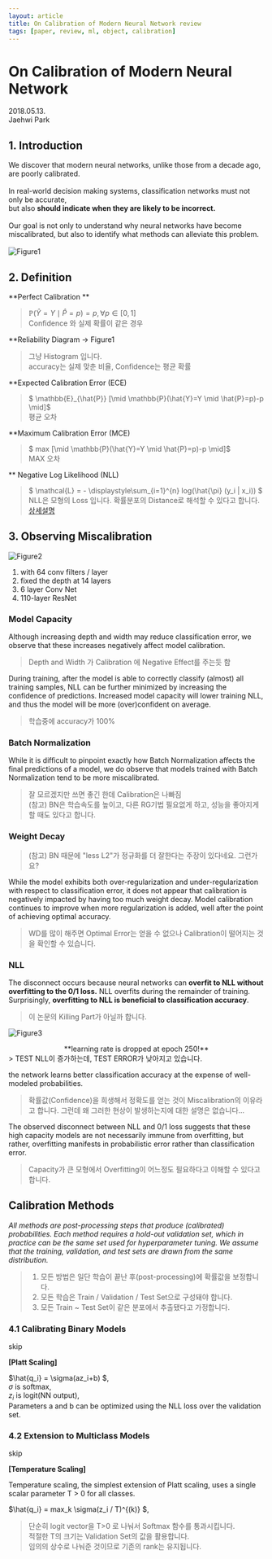 ```yaml
---
layout: article
title: On Calibration of Modern Neural Network review
tags: [paper, review, ml, object, calibration]
---
```


# On Calibration of Modern Neural Network

2018.05.13. <br>
Jaehwi Park

## 1. Introduction

We discover that modern neural networks, unlike those from a decade ago, are poorly calibrated.
<br><br>
In real-world decision making systems, classification networks must not only be accurate, <br>
but also **should indicate when they are likely to be incorrect.**
<br><br>
Our goal is not only to understand why neural networks
have become miscalibrated, but also to identify what methods
can alleviate this problem.
<br><br>
![Figure1](https://raw.githubusercontent.com/jaehwi0823/jaehwi0823.github.io/master/_image/CalibrationOfModernNN/Figure1.png)




## 2. Definition

**Perfect Calibration **
> $\mathbb{P}(\hat{Y}=Y \mid \hat{P}=p) = p, \forall p \in [0,1]$ <br>
> Confidence 와 실제 확률이 같은 경우

**Reliability Diagram -> Figure1
> 그냥 Histogram 입니다. <br> accuracy는 실제 맞춘 비율, Confidence는 평균 확률


**Expected Calibration Error (ECE)
> $  \mathbb{E}_{\hat{P}} [\mid \mathbb{P}(\hat{Y}=Y \mid \hat{P}=p)-p \mid]$ <br>
> 평균 오차

**Maximum Calibration Error (MCE)
> $  max [\mid \mathbb{P}(\hat{Y}=Y \mid \hat{P}=p)-p \mid]$ <br>
> MAX 오차

** Negative Log Likelihood (NLL)
> $ \mathcal{L} = - \displaystyle\sum_{i=1}^{n} log(\hat{\pi} (y_i | x_i)) $ <br>
> NLL은 모형의 Loss 입니다.
> 확률분포의 Distance로 해석할 수 있다고 합니다. [상세설명](https://ratsgo.github.io/deep%20learning/2017/09/24/loss/)


## 3. Observing Miscalibration

![Figure2](https://raw.githubusercontent.com/jaehwi0823/jaehwi0823.github.io/master/_image/CalibrationOfModernNN/Figure2.png)

1. with 64 conv filters / layer
2. fixed the depth at 14 layers
3. 6 layer Conv Net
4. 110-layer ResNet

### Model Capacity

Although increasing depth and width may reduce classification error, we observe that these increases negatively affect model calibration.
> Depth and Width 가 Calibration 에 Negative Effect를 주는듯 함

During training, after the model is able to correctly classify (almost) all training samples, NLL can be further minimized by increasing the confidence of predictions. Increased model capacity will lower training NLL, and thus the model will be more (over)confident on average.
> 학습중에 accuracy가 100% 


### Batch Normalization

While it is difficult to pinpoint exactly how Batch Normalization affects the final predictions of a model, we do observe that models trained with Batch Normalization tend to be more miscalibrated. 
> 잘 모르겠지만 쓰면 좋긴 한데 Calibration은 나빠짐 <br>
> (참고) BN은 학습속도를 높이고, 다른 RG기법 필요없게 하고, 성능을 좋아지게 할 때도 있다고 합니다.

### Weight Decay

> (참고) BN 때문에 "less L2"가 정규화를 더 잘한다는 주장이 있다네요. 그런가요?

While the model exhibits both over-regularization and under-regularization with respect to classification error, it does not appear that calibration is negatively impacted by having too much weight decay. Model calibration continues to improve when more regularization is added, well after the point of achieving optimal accuracy.
> WD를 많이 해주면 Optimal Error는 얻을 수 없으나 Calibration이 떨어지는 것을 확인할 수 있습니다.






### NLL

The disconnect occurs because neural networks can **overfit to NLL without overfitting to the 0/1 loss.** NLL overfits during the remainder of training. Surprisingly, **overfitting to NLL is beneficial to classification accuracy**.
> 이 논문의 Killing Part가 아닐까 합니다. <br>

![Figure3](https://raw.githubusercontent.com/jaehwi0823/jaehwi0823.github.io/master/_image/CalibrationOfModernNN/Figure3.png)
 <center> **learning rate is dropped at epoch 250!** </center>
> TEST NLL이 증가하는데, TEST ERROR가 낮아지고 있습니다. <br>

the network learns better classification accuracy at the expense of well-modeled probabilities.
> 확률값(Confidence)을 희생해서 정확도를 얻는 것이 Miscalibration의 이유라고 합니다.
> 그런데 왜 그러한 현상이 발생하는지에 대한 설명은 없습니다...

The observed disconnect between NLL and 0/1 loss suggests that these high capacity models are not necessarily immune from overfitting, but rather, overfitting manifests in probabilistic error rather than classification error.
> Capacity가 큰 모형에서 Overfitting이 어느정도 필요하다고 이해할 수 있다고 합니다.

## Calibration Methods
*All methods are post-processing steps that produce (calibrated) probabilities. Each method requires a hold-out validation set, which in practice can be the same set used for hyperparameter tuning. We assume that the training, validation, and test sets are drawn from the same distribution.*
> 1. 모든 방법은 일단 학습이 끝난 후(post-processing)에 확률값을 보정합니다. <br>
> 2. 모든 학습은 Train / Validation / Test Set으로 구성돼야 합니다. <br>
> 3. 모든 Train ~ Test Set이 같은 분포에서 추출됐다고 가정합니다.

### 4.1 Calibrating Binary Models
skip

**[Platt Scaling]**

$\hat{q_i} = \sigma(az_i+b) $, <br>
$\sigma$ is softmax, <br>
$z_i$ is logit(NN output), <br>
Parameters a and b can be optimized using the NLL loss over the validation set.


### 4.2 Extension to Multiclass Models
skip

**[Temperature Scaling]** <br>

Temperature scaling, the simplest extension of Platt scaling, uses a single scalar parameter T > 0 for all classes.

$\hat{q_i} = max_k \sigma(z_i / T)^{(k)} $, <br>

> 단순히 logit vector을 T>0 로 나눠서 Softmax 함수를 통과시킵니다. <br>
> 적절한 T의 크기는 Validation Set의 값을 활용합니다. <br>
> 임의의 상수로 나눠준 것이므로 기존의 rank는 유지됩니다. <br>


